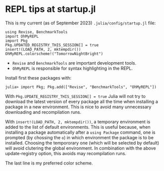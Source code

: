 # REPL tips at startup.jl

This is my current (as of September 2023) `.julia/config/startup.jl` file:

```
using Revise, BenchmarkTools
import OhMyREPL
import Pkg
Pkg.UPDATED_REGISTRY_THIS_SESSION[] = true
insert!(LOAD_PATH, 2, mktempdir())
OhMyREPL.colorscheme!("TomorrowNightBright")
```

- `Revise` and `BenchmarkTools` are important development tools.
- `OhMyREPL` is responsible for syntax highlighting in the REPL. 

Install first these packages with:

```julia-repl
julia> import Pkg; Pkg.add(["Revise", "BenchmarkTools", "OhMyREPL"])
```

With `Pkg.UPDATE_REGISTRY_THIS_SESSION[] = true` Julia will not try to download
the latest version of every package all the time when installing a package in
a new environment. This is nice to avoid many unnecessary downloading and 
recompilation runs. 

With `insert!(LOAD_PATH, 2, mktempdir())`, a temporary environment is added 
to the list of default environments. This is useful because, when installing
a package automatically after a `using Package` command, one is prompted (by chossing the `o`)
in which environment the package is to be installed. Choosing the tempororary 
one (which will be selected by default) will avoid clutering the global environment.
In combination with the above update-registry option, this avoids may recompilation
runs.

The last line is my preferred color scheme.



